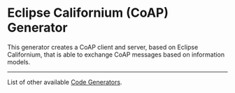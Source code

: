 # Eclipse Californium (CoAP) Generator

This generator creates a CoAP client and server, based on Eclipse Californium, that is able to exchange CoAP messages based on information models.

----------

List of other available [Code Generators](../Readme.md).